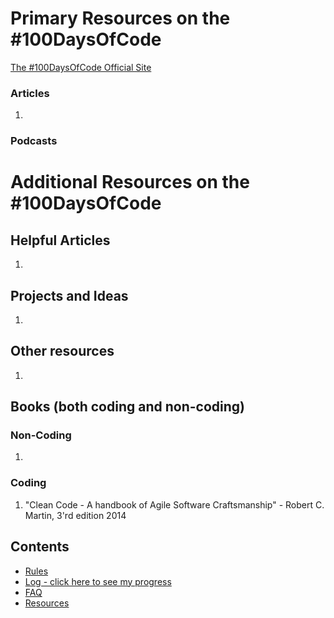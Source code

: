 # Primary Resources on the #100DaysOfCode

[The #100DaysOfCode Official Site](http://100daysofcode.com/)

### Articles
1.

### Podcasts

# Additional Resources on the #100DaysOfCode

## Helpful Articles
1.

## Projects and Ideas
1.

## Other resources
1.

## Books (both coding and non-coding)

### Non-Coding
1.

### Coding
1. "Clean Code - A handbook of Agile Software Craftsmanship" - Robert C. Martin, 3'rd edition 2014

## Contents
* [Rules](rules.md)
* [Log - click here to see my progress](log.md)
* [FAQ](FAQ.md)
* [Resources](resources.md)
